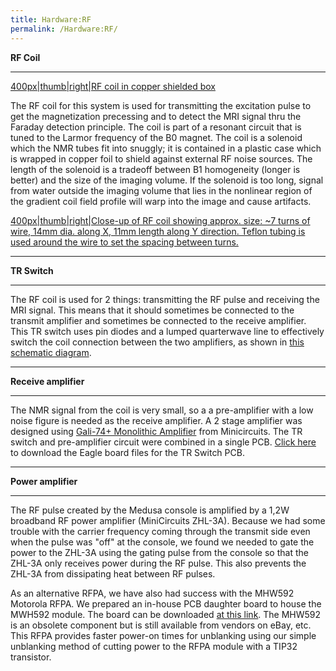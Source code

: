 ```yaml
---
title: Hardware:RF
permalink: /Hardware:RF/
---
```


**RF Coil**

------------------------------------------------------------------------

<a href="/File:rfcoil.jpg" class="wikilink"
title="400px|thumb|right|RF coil in copper shielded box">400px|thumb|right|RF
coil in copper shielded box</a>

The RF coil for this system is used for transmitting the excitation
pulse to get the magnetization precessing and to detect the MRI signal
thru the Faraday detection principle. The coil is part of a resonant
circuit that is tuned to the Larmor frequency of the B0 magnet. The coil
is a solenoid which the NMR tubes fit into snuggly; it is contained in a
plastic case which is wrapped in copper foil to shield against external
RF noise sources. The length of the solenoid is a tradeoff between B1
homogeneity (longer is better) and the size of the imaging volume. If
the solenoid is too long, signal from water outside the imaging volume
that lies in the nonlinear region of the gradient coil field profile
will warp into the image and cause artifacts.

<a href="/File:IMG_7652.JPG" class="wikilink"
title="400px|thumb|right|Close-up of RF coil showing approx. size: ~7 turns of wire, 14mm dia. along X, 11mm length along Y direction. Teflon tubing is used around the wire to set the spacing between turns.">400px|thumb|right|Close-up
of RF coil showing approx. size: ~7 turns of wire, 14mm dia. along X,
11mm length along Y direction. Teflon tubing is used around the wire to
set the spacing between turns.</a>

------------------------------------------------------------------------

**TR Switch**

------------------------------------------------------------------------

The RF coil is used for 2 things: transmitting the RF pulse and
receiving the MRI signal. This means that it should sometimes be
connected to the transmit amplifier and sometimes be connected to the
receive amplifier. This TR switch uses pin diodes and a lumped
quarterwave line to effectively switch the coil connection between the
two amplifiers, as shown in [this schematic
diagram](https://tabletop.martinos.org/images/1/1b/Picture1.png).

------------------------------------------------------------------------

**Receive amplifier**

------------------------------------------------------------------------

The NMR signal from the coil is very small, so a a pre-amplifier with a
low noise figure is needed as the receive amplifier. A 2 stage amplifier
was designed using [Gali-74+ Monolithic
Amplifier](http://www.minicircuits.com/pdfs/GALI-74+.pdf) from
Minicircuits. The TR switch and pre-amplifier circuit were combined in a
single PCB. [Click
here](https://tabletop.martinos.org/images/4/48/TR_switch_and_preamp.zip)
to download the Eagle board files for the TR Switch PCB.

------------------------------------------------------------------------

**Power amplifier**

------------------------------------------------------------------------

The RF pulse created by the Medusa console is amplified by a 1,2W
broadband RF power amplifier (MiniCircuits ZHL-3A). Because we had some
trouble with the carrier frequency coming through the transmit side even
when the pulse was "off" at the console, we found we needed to gate the
power to the ZHL-3A using the gating pulse from the console so that the
ZHL-3A only receives power during the RF pulse. This also prevents the
ZHL-3A from dissipating heat between RF pulses.

As an alternative RFPA, we have also had success with the MHW592
Motorola RFPA. We prepared an in-house PCB daughter board to house the
MWH592 module. The board can be downloaded [at this
link](http://rflab.martinos.org/index.php?title=Low-cost_1_Watt_RF_power_amplifier_(in_progress)).
The MHW592 is an obsolete component but is still available from vendors
on eBay, etc. This RFPA provides faster power-on times for unblanking
using our simple unblanking method of cutting power to the RFPA module
with a TIP32 transistor.